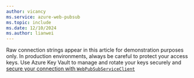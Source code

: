 ```yaml
---
author: vicancy
ms.service: azure-web-pubsub
ms.topic: include
ms.date: 12/10/2024
ms.author: lianwei
---
```


Raw connection strings appear in this article for demonstration purposes only. In production environments, always be careful to protect your access keys. Use Azure Key Vault to manage and rotate your keys securely and [secure your connection with `WebPubSubServiceClient`](./howto-create-serviceclient-with-net-and-azure-identity)

